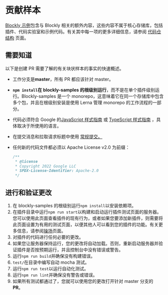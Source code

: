 # 贡献样本

[Blockly 示例](https://github.com/google/blockly-samples)包含与 Blockly 相关的额外内容，这些内容不属于核心存储库，包括插件、代码实验室和示例代码。有关其中每一项的更多详细信息，请参阅 [代码仓结构](/guides/contribute/samples/repository_structure) 页面。

## 需要知道

以下是创建 PR 需要了解的有关块状样本的事实的快速概述。

- 工作分支是**master**，所有 PR 都应该针对 master。
- **`npm install`在 blockly-samples 的根级别运行**，而不是在单个插件级别运行。Blockly-samples 是一个 monorepo，这意味着它在同一个存储库中包含多个包，并且在根级别安装是使用 Lerna 管理 monorepo 的工作流程的一部分。
- 代码必须符合 Google 的[JavaScript 样式指南](https://google.github.io/styleguide/jsguide.html) 或 [TypeScript 样式指南](https://google.github.io/styleguide/tsguide.html) ，具体取决于所使用的语言。
- 在提交消息和拉取请求标题中使用 [常规提交。](/guides/contribute/get-started/commits)
- 任何新的代码文件都必须以 Apache License v2.0 为前缀：

  ```javascript
  /**
   * @license
   * Copyright 2022 Google LLC
   * SPDX-License-Identifier: Apache-2.0
   */
  ```

## 进行和验证更改

1.  在 blockly-samples 的根级别运行`npm install`以安装依赖项。
2.  在插件目录中运行`npm run start`以构建和启动运行插件测试页面的服务器。您可以使用此页面查看插件的现有行为，或者如果您要添加新插件，则需要将此页面设置为有用的测试页面，以便其他人可以看到您的插件的功能。有关更多信息，请参阅[操场](/guides/contribute/get-started/playground)页面。
3.  对插件的代码进行任何必要的更改。
4.  如果您让服务器保持运行，您的更改将自动加载。否则，重新启动服务器并验证插件是否按预期运行，并且控制台中没有错误或警告。
5.  运行`npm run build`并确保没有构建错误。
6.  `test/`在目录中编写自动 mocha 测试。
7.  运行`npm run test`以运行自动化测试。
8.  运行`npm run lint`并确保没有警告或错误。
9.  如果所有测试都通过了，您就可以使用您的更改打开针对 master 分支的 **PR**。
